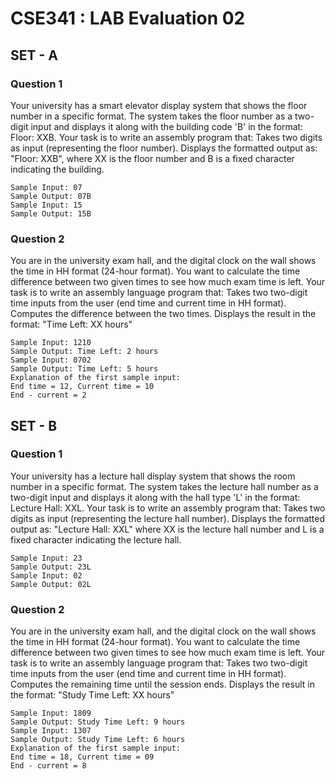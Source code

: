 # CSE341 : LAB Evaluation 02

## SET - A

### Question 1 
Your university has a smart elevator display system that shows the floor number in a specific format. The system takes the floor number as a two-digit input and displays it along with the building code 'B' in the format: Floor: XXB. Your task is to write an assembly program that: Takes two digits as input (representing the floor number). Displays the formatted output as: "Floor: XXB", where XX is the floor number and B is a fixed character indicating the building.
```
Sample Input: 07
Sample Output: 07B
Sample Input: 15
Sample Output: 15B 
```

### Question 2
You are in the university exam hall, and the digital clock on the wall shows the time in HH format (24-hour format). You want to calculate the time difference between two given times to see how much exam time is left. Your task is to write an assembly language program that: Takes two two-digit time inputs from the user (end time and current time in HH format). Computes the difference between the two times. Displays the result in the format: "Time Left: XX hours"
```
Sample Input: 1210
Sample Output: Time Left: 2 hours
Sample Input: 0702
Sample Output: Time Left: 5 hours
Explanation of the first sample input:
End time = 12, Current time = 10
End - current = 2
```

## SET - B

### Question 1
Your university has a lecture hall display system that shows the room number in a specific format. The system takes the lecture hall number as a two-digit input and displays it along with the hall type 'L' in the format: Lecture Hall: XXL. Your task is to write an assembly program that: Takes two digits as input (representing the lecture hall number). Displays the formatted output as: "Lecture Hall: XXL" where XX is the lecture hall number and L is a fixed character indicating the lecture hall.

```
Sample Input: 23
Sample Output: 23L
Sample Input: 02
Sample Output: 02L
```

### Question 2
You are in the university exam hall, and the digital clock on the wall shows the time in HH format (24-hour format). You want to calculate the time difference between two given times to see how much exam time is left. Your task is to write an assembly language program that: Takes two two-digit time inputs from the user (end time and current time in HH format). Computes the remaining time until the session ends. Displays the result in the format: "Study Time Left: XX hours"

```
Sample Input: 1809
Sample Output: Study Time Left: 9 hours
Sample Input: 1307
Sample Output: Study Time Left: 6 hours
Explanation of the first sample input:
End time = 18, Current time = 09
End - current = 8
```
